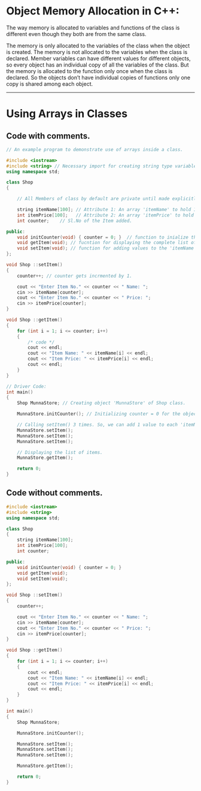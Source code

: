 # Object Memory Allocation in C++:

The way memory is allocated to variables and functions of the class is different even though they both are from the same class.

The memory is only allocated to the variables of the class when the object is created. The memory is not allocated to the variables when the class is declared. Member variables can have different values for different objects, so every object has an individual copy of all the variables of the class. But the memory is allocated to the function only once when the class is declared. So the objects don’t have individual copies of functions only one copy is shared among each object.

---

# Using Arrays in Classes

## Code with comments.

```cpp
// An example program to demonstrate use of arrays inside a class.

#include <iostream>
#include <string> // Necessary import for creating string type variables.
using namespace std;

class Shop  
{

    // All Members of class by default are private until made explicitly public.

    string itemName[100]; // Attribute 1: An array 'itemName' to hold 100 string values.
    int itemPrice[100];   // Attribute 2: An array 'itemPrice' to hold 100 int values
    int counter;    // Sl.No of the Item added.

public:
    void initCounter(void) { counter = 0; }  // function to inialize the counter variable of the object.
    void getItem(void); // fucntion for displaying the complete list of items added.
    void setItem(void); // function for adding values to the 'itemName' and 'itemPrice' array of the object.
};

void Shop ::setItem()
{
    counter++; // counter gets incrmented by 1.

    cout << "Enter Item No." << counter << " Name: ";
    cin >> itemName[counter];
    cout << "Enter Item No." << counter << " Price: ";
    cin >> itemPrice[counter];
}

void Shop ::getItem()
{
    for (int i = 1; i <= counter; i++)
    {
        /* code */
        cout << endl;
        cout << "Item Name: " << itemName[i] << endl;
        cout << "Item Price: " << itemPrice[i] << endl;
        cout << endl;
    }
}

// Driver Code:
int main()
{
    Shop MunnaStore; // Creating object 'MunnaStore' of Shop class.

    MunnaStore.initCounter(); // Initializing counter = 0 for the object.

    // Calling setItem() 3 times. So, we can add 1 value to each 'itemName' and 'itemPrice' array -- back to back 3 times. Add whatever food item you want to your mini store!
    MunnaStore.setItem();
    MunnaStore.setItem();
    MunnaStore.setItem();

    // Displaying the list of items.
    MunnaStore.getItem();

    return 0;
}
```

## Code without comments.

```cpp
#include <iostream>
#include <string>
using namespace std;

class Shop  
{
    string itemName[100]; 
    int itemPrice[100];
    int counter;

public:
    void initCounter(void) { counter = 0; }
    void getItem(void);
    void setItem(void);
};

void Shop ::setItem()
{
    counter++;

    cout << "Enter Item No." << counter << " Name: ";
    cin >> itemName[counter];
    cout << "Enter Item No." << counter << " Price: ";
    cin >> itemPrice[counter];
}

void Shop ::getItem()
{
    for (int i = 1; i <= counter; i++)
    {
        cout << endl;
        cout << "Item Name: " << itemName[i] << endl;
        cout << "Item Price: " << itemPrice[i] << endl;
        cout << endl;
    }
}

int main()
{
    Shop MunnaStore;

    MunnaStore.initCounter();

    MunnaStore.setItem();
    MunnaStore.setItem();
    MunnaStore.setItem();

    MunnaStore.getItem();

    return 0;
}
```